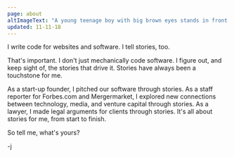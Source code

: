 ```yaml
---
page: about
altImageText: "A young teenage boy with big brown eyes stands in front of a textured yellow background. Left hand on hip, he wears a loose fitting mint-green sweatshirt with dark circles ringing each bicep, dark blue jeans, and light green 3/4-top Converse sneakers. A magic fairy floats above his left shoulder, fairy dust glittering around her."
updated: 11-11-18
---
```


I write code for websites and software. I tell stories, too.

That's important. I don't just mechanically code software. I figure out, and keep sight of, the stories that drive it. Stories have always been a touchstone for me.

As a start-up founder, I pitched our software through stories. As a staff reporter for Forbes.com and Mergermarket, I explored new connections between technology, media, and venture capital through stories. As a lawyer, I made legal arguments for clients through stories. It's all about stories for me, from start to finish.

So tell me, what's yours?

-j
